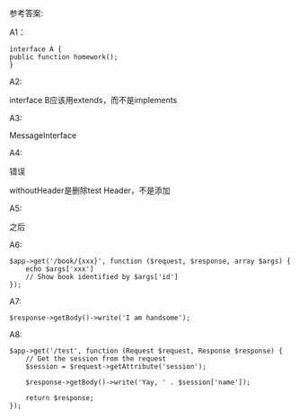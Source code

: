 参考答案:

A1：

```
interface A {
public function homework();
}
```

A2:

interface B应该用extends，而不是implements

A3:

MessageInterface

A4:

错误

withoutHeader是删除test Header，不是添加

A5:

之后



A6:

```
$app->get('/book/{xxx}', function ($request, $response, array $args) {
	echo $args['xxx']
    // Show book identified by $args['id']
});
```

A7:

```
$response->getBody()->write('I am handsome');
```

A8:

```
$app->get('/test', function (Request $request, Response $response) {
    // Get the session from the request
    $session = $request->getAttribute('session');
    
    $response->getBody()->write('Yay, ' . $session['name']);
    
    return $response;
});
```

